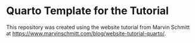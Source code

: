 # Quarto Template for the Tutorial

This repository was created using the website tutorial from Marvin Schmitt at <https://www.marvinschmitt.com/blog/website-tutorial-quarto/>.
